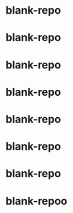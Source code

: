 # blank-repo
# blank-repo
# blank-repo
# blank-repo
# blank-repo
# blank-repo
# blank-repo
# blank-repoo

